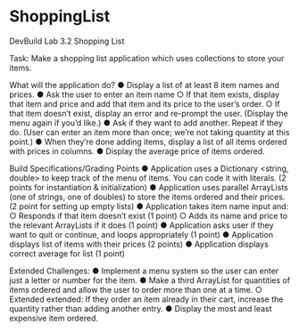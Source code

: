 # ShoppingList
DevBuild Lab 3.2 Shopping List

Task: Make a shopping list application which uses collections to store your items.

What will the application do?
● Display a list of at least 8 item names and prices.
● Ask the user to enter an item name
○ If that item exists, display that item and price and add that item and its price to the user’s order.
○ If that item doesn’t exist, display an error and re-prompt the user. (Display the menu again if you’d like.)
● Ask if they want to add another. Repeat if they do. (User can enter an item more than once; we’re not taking quantity at this point.)
● When they’re done adding items, display a list of all items ordered with prices in columns.
● Display the average price of items ordered.

Build Specifications/Grading Points
● Application uses a Dictionary <string, double> to keep track of the menu of items. You can code it with literals. (2 points for instantiation & initialization)
● Application uses parallel ArrayLists (one of strings, one of doubles) to store the items ordered and their prices. (2 point for setting up empty lists)
● Application takes item name input and:
○ Responds if that item doesn’t exist (1 point)
○ Adds its name and price to the relevant ArrayLists if it does (1 point)
● Application asks user if they want to quit or continue, and loops appropriately (1 point)
● Application displays list of items with their prices (2 points)
● Application displays correct average for list (1 point)

Extended Challenges:
● Implement a menu system so the user can enter just a letter or number for the item.
● Make a third ArrayList for quantities of items ordered and allow the user to order more than one at a time.
○ Extended extended: If they order an item already in their cart, increase the quantity rather than adding another entry.
● Display the most and least expensive item ordered.
